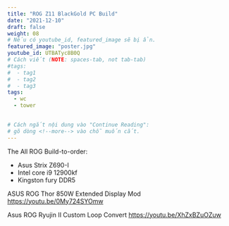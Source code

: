 ```yaml
---
title: "ROG Z11 BlackGold PC Build"
date: "2021-12-10"
draft: false
weight: 08
# Nếu có youtube_id, featured_image sẽ bị ẩn.
featured_image: "poster.jpg"
youtube_id: UTBATyc8B0Q
# Cách viết (NOTE: spaces-tab, not tab-tab)
#tags:
#  - tag1
#  - tag2
#  - tag3
tags:
  - wc
  - tower
 

# Cách ngắt nội dung vào "Continue Reading":
# gõ dòng <!--more--> vào chỗ muốn cắt.
---
```

The All ROG Build-to-order:
- Asus Strix Z690-I
- Intel core i9 12900kf
- Kingston fury DDR5
<!--more-->

ASUS ROG Thor 850W Extended Display Mod
https://youtu.be/0My724SYOmw

Asus ROG Ryujin II Custom Loop Convert
https://youtu.be/XhZxBZuOZuw

